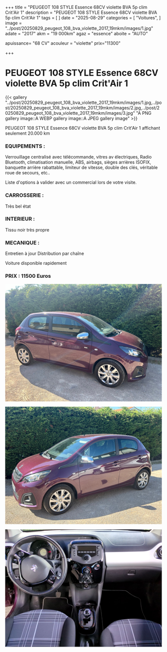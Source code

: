 +++
title = "PEUGEOT 108 STYLE Essence 68CV violette BVA 5p clim Crit'Air 1"
description = "PEUGEOT 108 STYLE Essence 68CV violette BVA 5p clim Crit'Air 1"
tags = [
]
date = "2025-08-29"
categories = [
    "Voitures",
]
image = "../post/20250829_peugeot_108_bva_violette_2017_19mkm/images/1.jpg"
adate = "2017"
akm = "19 000km"
agaz = "essence"
aboite = "AUTO"

apuissance= "68 CV"
acouleur = "violette"
prix="11300"

+++

# PEUGEOT 108 STYLE Essence 68CV violette BVA 5p clim Crit'Air 1

{{< gallery "../post/20250829_peugeot_108_bva_violette_2017_19mkm/images/1.jpg,../post/20250829_peugeot_108_bva_violette_2017_19mkm/images/2.jpg,../post/20250829_peugeot_108_bva_violette_2017_19mkm/images/3.jpg" "A PNG gallery image::A WEBP gallery image::A JPEG gallery image" >}}


PEUGEOT 108 STYLE Essence 68CV violette BVA 5p clim Crit'Air 1 affichant seulement 20.000 km


### EQUIPEMENTS :
Verrouillage centralisé avec télécommande, vitres av électriques, Radio Bluetooth, climatisation manuelle, ABS, airbags, sièges arrières ISOFIX, banquette arrière rabattable, limiteur de vitesse, double des clés, véritable roue de secours, etc..


Liste d'options à valider avec un commercial lors de votre visite.


### CARROSSERIE :
Très bel état


### INTERIEUR :
Tissu noir très propre

### MECANIQUE :
Entretien à jour
Distribution par chaîne



Voiture disponible rapidement


### PRIX : 11500 Euros


<!-- more -->


![](images/1.jpg)

![](images/2.jpg)

![](images/3.jpg)

